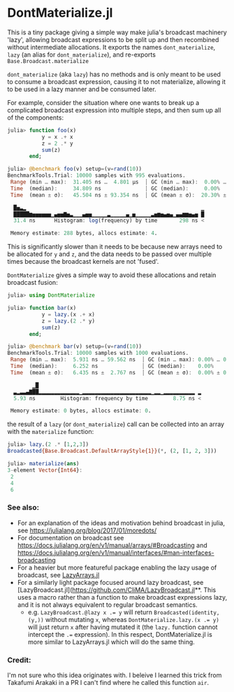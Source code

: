 # DontMaterialize.jl

This is a tiny package giving a simple way make julia's broadcast machinery 'lazy', allowing broadcast expressions to be split up and then recombined without intermediate allocations. It exports the names `dont_materialize`, `lazy` (an alias for `dont_materialize`), and re-exports `Base.Broadcast.materialize`

`dont_materialize` (aka `lazy`) has no methods and is only meant to be used to consume a broadcast expression, causing it to
not materialize, allowing it to be used in a lazy manner and be consumed later.

For example, consider the situation where one wants to break up a complicated broadcast expression into multiple
steps, and then sum up all of the components:
```julia
julia> function foo(x)
           y = x .+ x
           z = 2 .* y
           sum(z)
       end;

julia> @benchmark foo(v) setup=(v=rand(10))
BenchmarkTools.Trial: 10000 samples with 995 evaluations.
 Range (min … max):  31.405 ns …  4.801 μs  ┊ GC (min … max):  0.00% … 98.56%
 Time  (median):     34.809 ns              ┊ GC (median):     0.00%
 Time  (mean ± σ):   45.504 ns ± 93.354 ns  ┊ GC (mean ± σ):  20.30% ± 11.70%

  █▅▃▂                                                        ▁
  █████▆▅▅▅▅▅▅▁▄▅▅▇▅▃▁▁▁▄▅▅▁▁▁▁▁▃▁▁▁▁▁▄▁▅▁▁▁▁▁▃▅▆▅▄▅▄▁▄▄▆▆▅▄▅ █
  31.4 ns      Histogram: log(frequency) by time       298 ns <

 Memory estimate: 288 bytes, allocs estimate: 4.
```
This is significantly slower than it needs to be because new arrays need to be allocated for `y` and `z`, and the data needs to
be passed over multiple times because the broadcast kernels are not 'fused'.

`DontMaterialize` gives a simple way to avoid these allocations and retain broadcast fusion:
```julia
julia> using DontMaterialize

julia> function bar(x)
           y = lazy.(x .+ x)
           z = lazy.(2 .* y)
           sum(z)
       end;

julia> @benchmark bar(v) setup=(v=rand(10))
BenchmarkTools.Trial: 10000 samples with 1000 evaluations.
 Range (min … max):  5.931 ns … 59.562 ns  ┊ GC (min … max): 0.00% … 0.00%
 Time  (median):     6.252 ns              ┊ GC (median):    0.00%
 Time  (mean ± σ):   6.435 ns ±  2.767 ns  ┊ GC (mean ± σ):  0.00% ± 0.00%

        ▁█                                                    
  ▃▂▃▃▄▇██▂▂▂▂▂▂▂▂▂▂▂▂▂▁▂▂▂▂▂▂▂▂▂▂▂▂▂▂▂▂▂▂▂▂▂▂▁▂▂▁▂▂▂▂▂▂▂▂▂▂ ▂
  5.93 ns        Histogram: frequency by time        8.75 ns <

 Memory estimate: 0 bytes, allocs estimate: 0.
```
the result of a `lazy` (or `dont_materialize`) call can be collected into an array with the `materialize` function:
```julia
julia> lazy.(2 .* [1,2,3])
Broadcasted{Base.Broadcast.DefaultArrayStyle{1}}(*, (2, [1, 2, 3]))

julia> materialize(ans)
3-element Vector{Int64}:
 2
 4
 6
```

### See also:

* For an explanation of the ideas and motivation behind broadcast in julia, see https://julialang.org/blog/2017/01/moredots/
* For documentation on broadcast see https://docs.julialang.org/en/v1/manual/arrays/#Broadcasting and https://docs.julialang.org/en/v1/manual/interfaces/#man-interfaces-broadcasting
* For a heavier but more featureful package enabling the lazy usage of broadcast, see [LazyArrays.jl](https://github.com/JuliaArrays/LazyArrays.jl)
* For a similarly light package focused around lazy broadcast, see [LazyBroadcast.jl](https://github.com/CliMA/LazyBroadcast.jl**. This uses a macro rather than a function to make broadcast expressions lazy, and it is not always equivalent to regular broadcast semantics.
  * e.g. `LazyBroadcast.@lazy x .= y` will return `Broadcasted(identity, (y,))` without mutating `x`, whereas `DontMaterialize.lazy.(x .= y)` will just return `x` after having mutated it (the `lazy.` function cannot intercept the `.=` expression). In this respect, DontMaterialize.jl is more similar to LazyArrays.jl which will do the same thing.

### Credit:

I'm not sure who this idea originates with. I beleive I learned this trick from Takafumi Arakaki in a PR I can't find where he called this function `air`.
